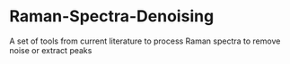 # Raman-Spectra-Denoising
A set of tools from current literature to process Raman spectra to remove noise or extract peaks
